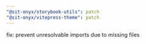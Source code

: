 ```yaml
---
"@sit-onyx/storybook-utils": patch
"@sit-onyx/vitepress-theme": patch
---
```


fix: prevent unresolvable imports due to missing files
